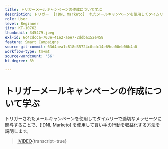 ```yaml
---
title: トリガーメールキャンペーンの作成について学ぶ
description: トリガー  [!DNL Marketo]  れたメールキャンペーンを使用してタイムリーで関連性の高いメッセージに関与することで、購入者の行動を活用する方法を説明します。
role: User
level: Beginner
jira: KT-10762
thumbnail: 345479.jpeg
exl-id: 6c4cdcca-703e-41e2-a6e7-2ddba152e458
feature: Smart Campaigns
source-git-commit: 63d4aea1c818d35724c0cdc14e69ea00eb06b4a0
workflow-type: tm+mt
source-wordcount: '56'
ht-degree: 3%

---
```


# トリガーメールキャンペーンの作成について学ぶ

トリガーされたメールキャンペーンを使用してタイムリーで適切なメッセージに関与することで、[!DNL Marketo] を使用して買い手の行動を収益化する方法を説明します。

>[!VIDEO](https://video.tv.adobe.com/v/345479/?quality=12&learn=on){transcript=true}
